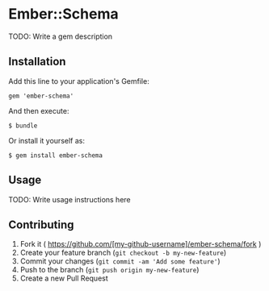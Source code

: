 # Ember::Schema

TODO: Write a gem description

## Installation

Add this line to your application's Gemfile:

    gem 'ember-schema'

And then execute:

    $ bundle

Or install it yourself as:

    $ gem install ember-schema

## Usage

TODO: Write usage instructions here

## Contributing

1. Fork it ( https://github.com/[my-github-username]/ember-schema/fork )
2. Create your feature branch (`git checkout -b my-new-feature`)
3. Commit your changes (`git commit -am 'Add some feature'`)
4. Push to the branch (`git push origin my-new-feature`)
5. Create a new Pull Request

